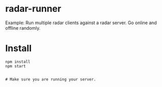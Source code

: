 # radar-runner

Example: Run multiple radar clients against a radar server. Go online and offline randomly. 


# Install

    npm install
    npm start


    # Make sure you are running your server. 
